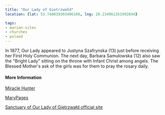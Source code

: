 ```yaml
---
title: "Our Lady of Gietrzwałd"
location: {lat: 53.748039303406166, lng: 20.234961351992844}

tags:
- marian-sites
- churches
- poland
---
```


In 1877, Our Lady appeared to Justyna Szafrynska (13) just before receiving her First Holy Communion.  The next day, Barbara Samulowska (12) also saw the "Bright Lady" sitting on the throne with Infant Christ among angels.  The Blessed Mother's ask of the girls was for them to pray the rosary daily.

#### More Information

[Miracle Hunter](http://www.miraclehunter.com/marian_apparitions/approved_apparitions/gietrzwald/index.html)

[MaryPages](https://www.marypages.com/giertzwald-(poland)-en.html)

[Sanctuary of Our Lady of Gietrzwałd official site](https://sanktuariummaryjne.pl/)
